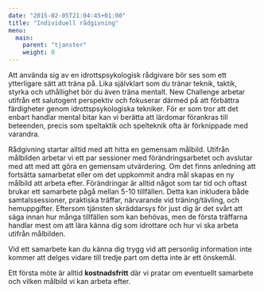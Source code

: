 ```yaml
---
date: "2015-02-05T21:04:45+01:00"
title: "Individuell rådgivning"
menu:
  main:
    parent: "tjanster"
    weight: 0
---
```

Att använda sig av en idrottspsykologisk rådgivare bör ses som ett ytterligare sätt att träna på. Lika självklart som du tränar teknik, taktik, styrka och uthållighet bör du även träna mentalt. New Challenge arbetar utifrån ett salutogent perspektiv och fokuserar därmed på att förbättra färdigheter genom idrottspsykologiska tekniker. För er som tror att det enbart handlar mental bitar kan vi berätta att lärdomar förankras till beteenden, precis som speltaktik och spelteknik ofta är förknippade med varandra.

Rådgivning startar alltid med att hitta en gemensam målbild. Utifrån målbilden arbetar vi ett par sessioner med förändringsarbetet och avslutar med att med att göra en gemensam utvärdering. Om det finns anledning att fortsätta samarbetat eller om det uppkommit andra mål skapas en ny målbild att arbeta efter. Förändringar är alltid något som tar tid och oftast brukar ett samarbete pågå mellan 5-10 tillfällen. Detta kan inkludera både samtalssessioner, praktiska träffar, närvarande vid träning/tävling, och hemuppgifter. Eftersom tjänsten skräddarsys för just dig är det svårt att säga innan hur många tillfällen som kan behövas, men de första träffarna handlar mest om att lära känna dig som idrottare och hur vi ska arbeta utifrån målbilden.

Vid ett samarbete kan du känna dig trygg vid att personlig information inte kommer att delges vidare till tredje part om detta inte är ett önskemål.

Ett första möte är alltid **kostnadsfritt** där vi pratar om eventuellt samarbete och vilken målbild vi kan arbeta efter.

